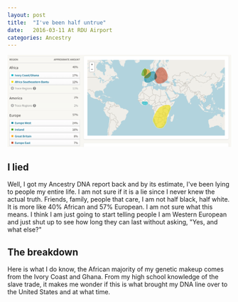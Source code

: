 ```yaml
---
layout: post
title:  "I've been half untrue"
date:   2016-03-11 At RDU Airport
categories: Ancestry
---
```

![Alt text](/images/ancestrydna.png "Optional title")

## I lied
Well, I got my Ancestry DNA report back and by its estimate, I've been lying to people my entire life. I am not sure if it is a lie since I never knew the actual truth. Friends, family, people that care, I am not half black, half white. It is more like 40% African and 57% European. I am not sure what this means. I think I am just going to start telling people I am Western European and just shut up to see how long they can last without asking, "Yes, and what else?"

## The breakdown
Here is what I do know, the African majority of my genetic makeup comes from the Ivory Coast and Ghana. From my high school knowledge of the slave trade, it makes me wonder if this is what brought my DNA line over to the United States and at what time.
